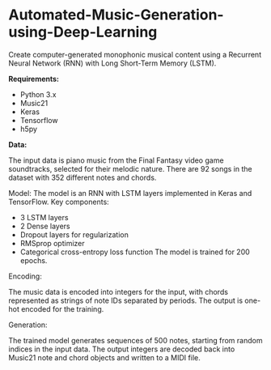 # Automated-Music-Generation-using-Deep-Learning

Create computer-generated monophonic musical content using a Recurrent Neural Network (RNN) with Long Short-Term Memory (LSTM).


****Requirements:****
- Python 3.x
- Music21
- Keras
- Tensorflow
- h5py

**Data:**

The input data is piano music from the Final Fantasy video game soundtracks, selected for their melodic nature. There are 92 songs in the dataset with 352 different notes and chords.

Model:
The model is an RNN with LSTM layers implemented in Keras and TensorFlow. Key components:
- 3 LSTM layers
- 2 Dense layers
- Dropout layers for regularization
- RMSprop optimizer
- Categorical cross-entropy loss function
The model is trained for 200 epochs.

Encoding:

The music data is encoded into integers for the input, with chords represented as strings of note IDs separated by periods. The output is one-hot encoded for the training.

Generation:

The trained model generates sequences of 500 notes, starting from random indices in the input data. The output integers are decoded back into Music21 note and chord objects and written to a MIDI file.

